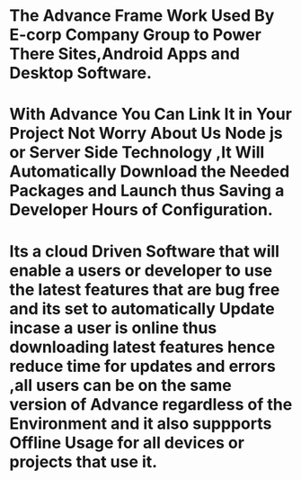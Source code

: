 # The Advance Frame Work Used By E-corp Company Group to Power There Sites,Android Apps and Desktop Software.
# With Advance You Can Link It in Your Project Not Worry About Us Node js or Server Side Technology ,It Will Automatically Download the Needed Packages and Launch thus Saving a Developer Hours of Configuration.
# Its a cloud Driven Software that will enable a users or developer to use the latest features that are bug free and its set to automatically Update incase a user is online thus downloading latest features hence reduce time for updates and errors ,all users can be on the same version of Advance regardless of the Environment and it also suppports Offline Usage for all devices or projects that use it.